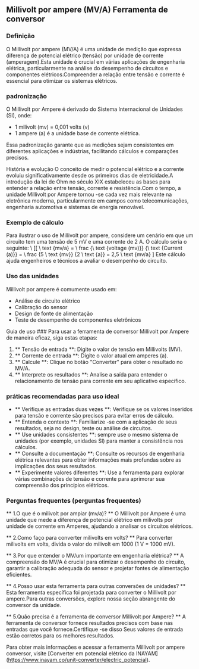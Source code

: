 ## Millivolt por ampere (MV/A) Ferramenta de conversor

### Definição
O Millivolt por ampere (MV/A) é uma unidade de medição que expressa diferença de potencial elétrico (tensão) por unidade de corrente (amperagem).Esta unidade é crucial em várias aplicações de engenharia elétrica, particularmente na análise do desempenho de circuitos e componentes elétricos.Compreender a relação entre tensão e corrente é essencial para otimizar os sistemas elétricos.

### padronização
O Millivolt por Ampere é derivado do Sistema Internacional de Unidades (SI), onde:
- 1 milivolt (mv) = 0,001 volts (v)
- 1 ampere (a) é a unidade base de corrente elétrica.

Essa padronização garante que as medições sejam consistentes em diferentes aplicações e indústrias, facilitando cálculos e comparações precisos.

História e evolução
O conceito de medir o potencial elétrico e a corrente evoluiu significativamente desde os primeiros dias de eletricidade.A introdução da lei de Ohm no século XIX estabeleceu as bases para entender a relação entre tensão, corrente e resistência.Com o tempo, a unidade Millivolt por Ampere tornou -se cada vez mais relevante na eletrônica moderna, particularmente em campos como telecomunicações, engenharia automotiva e sistemas de energia renovável.

### Exemplo de cálculo
Para ilustrar o uso de Millivolt por ampere, considere um cenário em que um circuito tem uma tensão de 5 mV e uma corrente de 2 A. O cálculo seria o seguinte:
\ [[
\ text {mv/a} = \ frac {\ text {voltage (mv)}} {\ text {Current (a)}} = \ frac {5 \ text {mv}} {2 \ text {a}} = 2,5 \ text {mv/a}
\]
Este cálculo ajuda engenheiros e técnicos a avaliar o desempenho do circuito.

### Uso das unidades
Millivolt por ampere é comumente usado em:
- Análise de circuito elétrico
- Calibração do sensor
- Design de fonte de alimentação
- Teste de desempenho de componentes eletrônicos

Guia de uso ###
Para usar a ferramenta de conversor Millivolt por Ampere de maneira eficaz, siga estas etapas:
1. ** Tensão de entrada **: Digite o valor de tensão em Millivolts (MV).
2. ** Corrente de entrada **: Digite o valor atual em amperes (a).
3. ** Calcule **: Clique no botão "Converter" para obter o resultado no MV/A.
4. ** Interprete os resultados **: Analise a saída para entender o relacionamento de tensão para corrente em seu aplicativo específico.

### práticas recomendadas para uso ideal
- ** Verifique as entradas duas vezes **: Verifique se os valores inseridos para tensão e corrente são precisos para evitar erros de cálculo.
- ** Entenda o contexto **: Familiarize -se com a aplicação de seus resultados, seja no design, teste ou análise de circuitos.
- ** Use unidades consistentes **: sempre use o mesmo sistema de unidades (por exemplo, unidades SI) para manter a consistência nos cálculos.
- ** Consulte a documentação **: Consulte os recursos de engenharia elétrica relevantes para obter informações mais profundas sobre as implicações dos seus resultados.
- ** Experimente valores diferentes **: Use a ferramenta para explorar várias combinações de tensão e corrente para aprimorar sua compreensão dos princípios elétricos.

### Perguntas frequentes (perguntas frequentes)

** 1.O que é o milivolt por ampiar (mv/a)? **
O Millivolt por Ampere é uma unidade que mede a diferença de potencial elétrico em milivolts por unidade de corrente em Amperes, ajudando a analisar os circuitos elétricos.

** 2.Como faço para converter milivolts em volts? **
Para converter milivolts em volts, divida o valor do milivolt em 1000 (1 V = 1000 mV).

** 3.Por que entender o MV/um importante em engenharia elétrica? **
A compreensão do MV/A é crucial para otimizar o desempenho do circuito, garantir a calibração adequada do sensor e projetar fontes de alimentação eficientes.

** 4.Posso usar esta ferramenta para outras conversões de unidades? **
Esta ferramenta específica foi projetada para converter o Millivolt por ampere.Para outras conversões, explore nossa seção abrangente do conversor da unidade.

** 5.Quão precisa é a ferramenta de conversor Millivolt por Ampere? **
A ferramenta de conversor fornece resultados precisos com base nas entradas que você fornece.Certifique -se disso Seus valores de entrada estão corretos para os melhores resultados.

Para obter mais informações e acessar a ferramenta Millivolt por ampere conversor, visite [Converter em potencial elétrico da INAYAM] (https://www.inayam.co/unit-converter/electric_potencial).